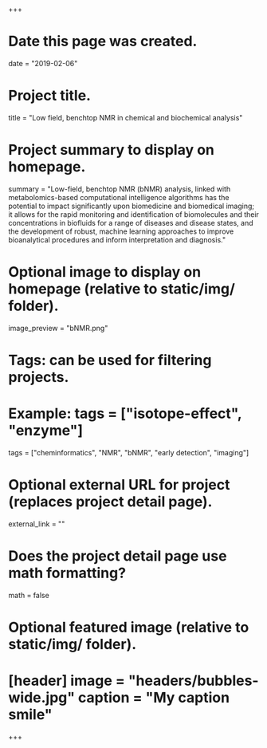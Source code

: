 +++
# Date this page was created.
date = "2019-02-06"
# Project title.
title = "Low field, benchtop NMR in chemical and biochemical analysis"
# Project summary to display on homepage.
summary = "Low-field, benchtop NMR (bNMR) analysis, linked with metabolomics-based computational intelligence algorithms has the potential to impact significantly upon biomedicine and biomedical imaging; it allows for the rapid monitoring and identification of biomolecules and their concentrations in biofluids for a range of diseases and disease states, and the development of robust, machine learning approaches to improve bioanalytical procedures and inform interpretation and diagnosis."
# Optional image to display on homepage (relative to static/img/ folder).
image_preview = "bNMR.png"
# Tags: can be used for filtering projects.
# Example: tags = ["isotope-effect", "enzyme"]
tags = ["cheminformatics", "NMR", "bNMR", "early detection", "imaging"]
# Optional external URL for project (replaces project detail page).
external_link = ""
# Does the project detail page use math formatting?
math = false
# Optional featured image (relative to static/img/ folder).
# [header] image = "headers/bubbles-wide.jpg" caption = "My caption smile"
+++
